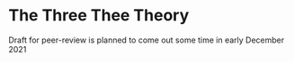 # The Three Thee Theory
Draft for peer-review is planned to come out some time in early December 2021
